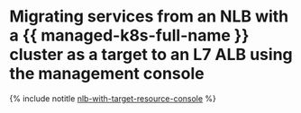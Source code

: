 # Migrating services from an NLB with a {{ managed-k8s-full-name }} cluster as a target to an L7 ALB using the management console

{% include notitle [nlb-with-target-resource-console](../../../../_tutorials/security/nlb-with-target-resource-k8s-console.md) %}
